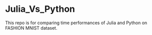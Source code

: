 # Julia_Vs_Python
This repo is for comparing time performances of Julia and Python on FASHION MNIST dataset.
